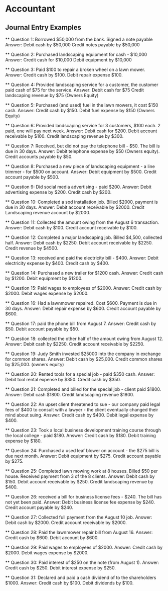 # Accountant


## Journal Entry Examples

** Question 1: Borrowed $50,000 from the bank. Signed a note payable
Answer: Debit cash by $50,000
        Credit notes payable by $50,000

** Question 2: Purchased landscaping equipment for cash - $10,000
Answer: Credit cash for $10,000
        Debit equipment by $10,000

** Question 3: Paid $100 to repair a broken wheel on a lawn mower.
Answer: Credit cash by $100.
        Debit repair expense $100.


** Question 4: Provided landscaping service for a customer, the customer paid cash
of $75 for the service.
Answer: Debit cash for $75
        Credit landscaping revenue by $75 (Owners Equity)

** Question 5: Purchased (and used) fuel in the lawn mowers, it cost $150 cash.
Answer: Credit cash by $150.
        Debit fuel expense by $150 (Owners Equity)

** Question 6: Provided landscaping service for 3 customers, $100 each. 2 paid, 
one will pay next week.
Answer: Debit cash for $200.
        Debit account receivable by $100.
        Credit landscaping revenue by $300.

** Question 7: Received, but did not pay the telephone bill - $50. The bill is due in 30 days.
Answer: Debit telephone expense by $50 (Owners equity).
        Credit accounts payable by $50.

** Question 8: Purchased a new piece of landscaping equipment - a line trimmer - for $500 on account.
Answer: Debit equipment by $500.
        Credit account payable by $500.

** Question 9: Did social media advertising - paid $200.
Answer: Debit advertising expense by $200.
        Credit cash by $200.


** Question 10: Completed a sod installation job. Billed $2000, payment is due in 30 days.
Answer: Debit account receivable by $2000.
        Credit Landscaping revenue account by $2000.

** Question 11: Collected the amount owing from the August 6 transaction.
Answer: Debit cash by $100.
        Credit account receivable by $100.

** Question 12: Completed a major landscaping job. Billed $4,500, collected half.
Answer: Debit cash by $2250.
        Debit account receivable by $2250.
        Credit revenue by $4500.

** Question 13: received and paid the electricity bill - $400.
Answer: Debit electricity expense by $400.
        Credit cash by $400.

** Question 14: Purchased a new trailer for $1200 cash.
Answer: Credit cash by $1200.
        Debit equipment by $1200.

** Question 15: Paid wages to employees of $2000.
Answer: Credit cash by $2000.
        Debit wages expense by $2000.

** Question 16: Had a lawnmower repaired. Cost $600. Payment is due in 30 days.
Answer: Debit repair expense by $600.
        Credit account payable by $600.


** Question 17: paid the phone bill from August 7.
Answer: Credit cash by $50.
        Debit account payable by $50.

** Question 18: collected the other  half of the amount owing from August 12.
Answer: Debit cash by $2250.
        Credit account receivable by $2250.

** Question 19: Judy Smith invested $25000 into the company in exchange for common shares.
Answer: Debit cash by $25,000.
        Credit common shares by $25,000. (owners equity)

** Question 20: Rented tools for a special job - paid $350 cash.
Answer: Debit tool rental expense by $350.
        Credit cash by $350.

** Question 21: Completed and billed for the special job - client paid $1800.
Answer: Debit cash $1800.
        Credit landscaping revenue $1800.

** Question 22: An upset client threatened to sue - our company paid legal fees of $400 to consult with a lawyer - the client eventually changed their mind about suing.
Answer: Credit cash by $400.
        Debit legal expense by $400.

** Question 23: Took  a local business development training course through the local college - paid $180.
Answer: Credit cash by $180.
        Debit training expense by $180.

** Question 24: Purchased a used  leaf blower on account - the $275 bill is due next month.
Answer: Debit equipment by $275.
        Credit account payable by $275.

** Question 25: Completed lawn mowing work at 8 houses. Billed $50 per house. Received payment from 3 of the 8 clients.
Answer: Debit cash by $150.
        Debit account receivable by $250.
        Credit landscaping revenue by $400.

** Question 26: received a bill for business license fees - $240. The bill has not yet been paid.
Answer: Debit business license fee expense by $240.
        Credit account payable by $240.

** Question 27: Collected full payment from the August 10 job.
Answer: Debit cash by $2000.
        Credit account receivable by $2000.

** Question 28: Paid the lawnmower repair bill from August 16.
Answer: Credit cash by $600.
        Debit account by $600.

** Question 29: Paid wages to employees of $2000.
Answer: Credit cash by $2000.
        Debit wages expense by $2000.

** Question 30: Paid interest of $250 on the note (from August 1).
Answer: Credit cash by $250.
        Debit interest expense by $250.

** Question 31: Declared and paid a cash dividend of to the shareholders $1000.
Answer: Credit cash by $100.
        Debit dividends by $100.